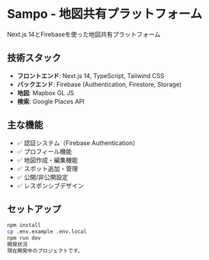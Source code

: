 # Sampo - 地図共有プラットフォーム

Next.js 14とFirebaseを使った地図共有プラットフォーム

## 技術スタック

- **フロントエンド**: Next.js 14, TypeScript, Tailwind CSS
- **バックエンド**: Firebase (Authentication, Firestore, Storage)
- **地図**: Mapbox GL JS
- **検索**: Google Places API

## 主な機能

- ✅ 認証システム（Firebase Authentication）
- ✅ プロフィール機能
- ✅ 地図作成・編集機能
- ✅ スポット追加・管理
- ✅ 公開/非公開設定
- ✅ レスポンシブデザイン

## セットアップ

```bash
npm install
cp .env.example .env.local
npm run dev
開発状況
現在開発中のプロジェクトです。
